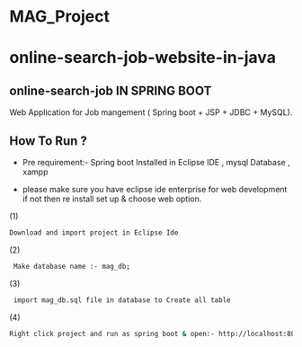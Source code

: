# MAG_Project
# online-search-job-website-in-java
## online-search-job IN SPRING BOOT
Web Application for Job mangement ( Spring boot + JSP + JDBC + MySQL).

## How To Run ?

- Pre requirement:- Spring boot Installed in Eclipse IDE ,  mysql Database , xampp 

- please make sure you have eclipse ide enterprise for web development if not then re install set up & choose web option.

 (1)
```sh
Download and import project in Eclipse Ide
```
 (2)
```sh
 Make database name :- mag_db;
 ```
  (3)
```sh
 import mag_db.sql file in database to Create all table 
 ```

(4)
```sh
Right click project and run as spring boot & open:- http://localhost:8080/
```

